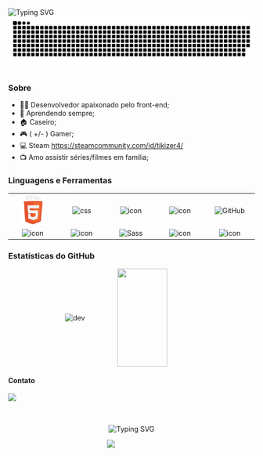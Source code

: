 <img src="https://readme-typing-svg.herokuapp.com?font=Great+Vibes&color=%bebebe&size=48&center=true&vCenter=true&width=1200&height=100&lines=Olá!;+Seja+bem+vindo+ao+meu+github+do+Senai!📚;+Tudo+bem+com+você?😄" alt="Typing SVG" style="display: inline-block;">

<div align="center">

<picture>
  <source media="(prefers-color-scheme: dark)" srcset="https://github.com/ProfMthLuiz/ProfMthLuiz/blob/output/github-contribution-grid-snake-dark.svg">
  <source media="(prefers-color-scheme: light)" srcset="https://github.com/ProfMthLuiz/ProfMthLuiz/blob/output/github-contribution-grid-snake.svg">
  <img alt="github contribution grid snake animation" src="https://raw.githubusercontent.com/platane/platane/output/github-contribution-grid-snake.svg">
</picture>

</div>


### Sobre
- 👨‍💻 Desenvolvedor apaixonado pelo front-end;
- 🌱 Aprendendo sempre;
- 🏠 Caseiro;
- 🎮 ( +/- ) Gamer;
- 💻 Steam https://steamcommunity.com/id/tikizer4/
- 📺 Amo assistir séries/filmes em familia;

### Linguagens e Ferramentas

<table align="center">
  <tr>
    <td align="center" width="96">
        <img src="https://raw.githubusercontent.com/Zenfection/Image/master/2021/06/08-15-55-13-06-00-18-00-html5.gif" alt="icon" width="57" height="62" />
    </td>
    <td align="center" width="96">
        <img src="https://media.giphy.com/media/v1.Y2lkPTc5MGI3NjExNmQ3OWQyZWI0MWU1YjM4Zjk3OTI0NTU5NDEyMWU5OTc3N2E5NWYxZiZjdD1z/fsEaZldNC8A1PJ3mwp/giphy.gif" width="57" height="62" alt="css" />
    </td>  
    <td align="center" width="96">
        <img src="https://techstack-generator.vercel.app/react-icon.svg" alt="icon" width="65" height="65" />
    </td>
    <td align="center" width="96">
        <img src="https://techstack-generator.vercel.app/react-icon.svg" alt="icon" width="65" height="65" />
    </td>
    <td align="center" width="96">
        <img src="https://raw.githubusercontent.com/gist/theAdityaNVS/f5b585d1082da2dffffea32434f37956/raw/7f9552d0a179b4f84059259fa878199e369b069c/GitHub-logo.gif" width="48" height="48" alt="GitHub" />
    </td>
  </tr>
  <tr>
    <td align="center" width="96">
        <img src="https://techstack-generator.vercel.app/ts-icon.svg" alt="icon" width="65" height="65" />
    </td>
    <td align="center" width="96">
        <img src="https://techstack-generator.vercel.app/js-icon.svg" alt="icon" width="65" height="65" />
    </td>
    <td align="center" width="96">
        <img src="https://techstack-generator.vercel.app/sass-icon.svg" width="48" height="48" alt="Sass" />
    </td>
    <td align="center" width="96">
        <img src="https://techstack-generator.vercel.app/mysql-icon.svg" alt="icon" width="65" height="65" />
    </td>
    <td align="center" width="96">
        <img src="https://user-images.githubusercontent.com/74038190/212257460-738ff738-247f-4445-a718-cdd0ca76e2db.gif" alt="icon" width="65" height="65" />
    </td>
  </tr>
</table>

### Estatísticas do GitHub
<div align="center">
  <a href="https://github.com/ProfMthLuiz/ProfMthLuiz"></a>
  <img align="center" width="45%" height="200" src="https://github-readme-streak-stats.herokuapp.com/?user=ProfMthLuiz&theme=cobalt&border=61dafb&hide_border=true" alt="dev"/>
      <img align="center" width="45%" height="200" src="https://github-readme-stats.vercel.app/api/top-langs/?username=ProfMthLuiz&theme=cobalt&layout=compact&langs_count=20&hide_title=true"/>
</div>


#### Contato
<a href="https://www.linkedin.com/in/matheus-luiz99" target="_blank"><img src="https://img.shields.io/badge/-LinkedIn-%230077B5?style=for-the-badge&logo=linkedin&logoColor=white" target="_blank"></a> 

<br>
<div align="center">
<p align="center">
  <img src="https://readme-typing-svg.herokuapp.com?font=Great+Vibes&color=%bebebe&size=48&center=true&vCenter=true&width=1200&height=100&lines=Volte+sempre+que+quiser!!!+✨✨" alt="Typing SVG" style="display: inline-block;">
</p>

<img src="https://media.giphy.com/media/hvRJCLFzcasrR4ia7z/giphy.gif" width="100" style="display: inline-block;">
</div>

